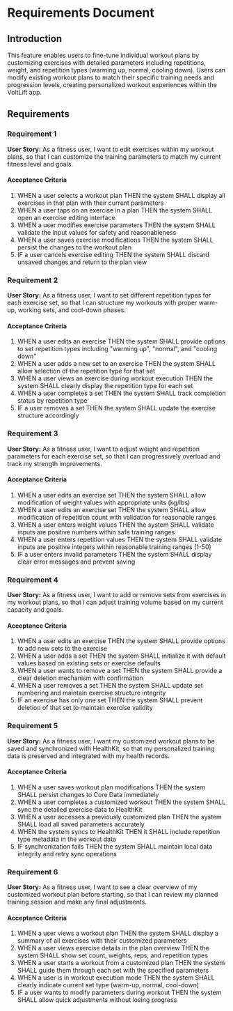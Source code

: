 # Requirements Document

## Introduction

This feature enables users to fine-tune individual workout plans by customizing exercises with detailed parameters including repetitions, weight, and repetition types (warming up, normal, cooling down). Users can modify existing workout plans to match their specific training needs and progression levels, creating personalized workout experiences within the VoltLift app.

## Requirements

### Requirement 1

**User Story:** As a fitness user, I want to edit exercises within my workout plans, so that I can customize the training parameters to match my current fitness level and goals.

#### Acceptance Criteria

1. WHEN a user selects a workout plan THEN the system SHALL display all exercises in that plan with their current parameters
2. WHEN a user taps on an exercise in a plan THEN the system SHALL open an exercise editing interface
3. WHEN a user modifies exercise parameters THEN the system SHALL validate the input values for safety and reasonableness
4. WHEN a user saves exercise modifications THEN the system SHALL persist the changes to the workout plan
5. IF a user cancels exercise editing THEN the system SHALL discard unsaved changes and return to the plan view

### Requirement 2

**User Story:** As a fitness user, I want to set different repetition types for each exercise set, so that I can structure my workouts with proper warm-up, working sets, and cool-down phases.

#### Acceptance Criteria

1. WHEN a user edits an exercise THEN the system SHALL provide options to set repetition types including "warming up", "normal", and "cooling down"
2. WHEN a user adds a new set to an exercise THEN the system SHALL allow selection of the repetition type for that set
3. WHEN a user views an exercise during workout execution THEN the system SHALL clearly display the repetition type for each set
4. WHEN a user completes a set THEN the system SHALL track completion status by repetition type
5. IF a user removes a set THEN the system SHALL update the exercise structure accordingly

### Requirement 3

**User Story:** As a fitness user, I want to adjust weight and repetition parameters for each exercise set, so that I can progressively overload and track my strength improvements.

#### Acceptance Criteria

1. WHEN a user edits an exercise set THEN the system SHALL allow modification of weight values with appropriate units (kg/lbs)
2. WHEN a user edits an exercise set THEN the system SHALL allow modification of repetition count with validation for reasonable ranges
3. WHEN a user enters weight values THEN the system SHALL validate inputs are positive numbers within safe training ranges
4. WHEN a user enters repetition values THEN the system SHALL validate inputs are positive integers within reasonable training ranges (1-50)
5. IF a user enters invalid parameters THEN the system SHALL display clear error messages and prevent saving

### Requirement 4

**User Story:** As a fitness user, I want to add or remove sets from exercises in my workout plans, so that I can adjust training volume based on my current capacity and goals.

#### Acceptance Criteria

1. WHEN a user edits an exercise THEN the system SHALL provide options to add new sets to the exercise
2. WHEN a user adds a set THEN the system SHALL initialize it with default values based on existing sets or exercise defaults
3. WHEN a user wants to remove a set THEN the system SHALL provide a clear deletion mechanism with confirmation
4. WHEN a user removes a set THEN the system SHALL update set numbering and maintain exercise structure integrity
5. IF an exercise has only one set THEN the system SHALL prevent deletion of that set to maintain exercise validity

### Requirement 5

**User Story:** As a fitness user, I want my customized workout plans to be saved and synchronized with HealthKit, so that my personalized training data is preserved and integrated with my health records.

#### Acceptance Criteria

1. WHEN a user saves workout plan modifications THEN the system SHALL persist changes to Core Data immediately
2. WHEN a user completes a customized workout THEN the system SHALL sync the detailed exercise data to HealthKit
3. WHEN a user accesses a previously customized plan THEN the system SHALL load all saved parameters accurately
4. WHEN the system syncs to HealthKit THEN it SHALL include repetition type metadata in the workout data
5. IF synchronization fails THEN the system SHALL maintain local data integrity and retry sync operations

### Requirement 6

**User Story:** As a fitness user, I want to see a clear overview of my customized workout plan before starting, so that I can review my planned training session and make any final adjustments.

#### Acceptance Criteria

1. WHEN a user views a workout plan THEN the system SHALL display a summary of all exercises with their customized parameters
2. WHEN a user views exercise details in the plan overview THEN the system SHALL show set count, weights, reps, and repetition types
3. WHEN a user starts a workout from a customized plan THEN the system SHALL guide them through each set with the specified parameters
4. WHEN a user is in workout execution mode THEN the system SHALL clearly indicate current set type (warm-up, normal, cool-down)
5. IF a user wants to modify parameters during workout THEN the system SHALL allow quick adjustments without losing progress